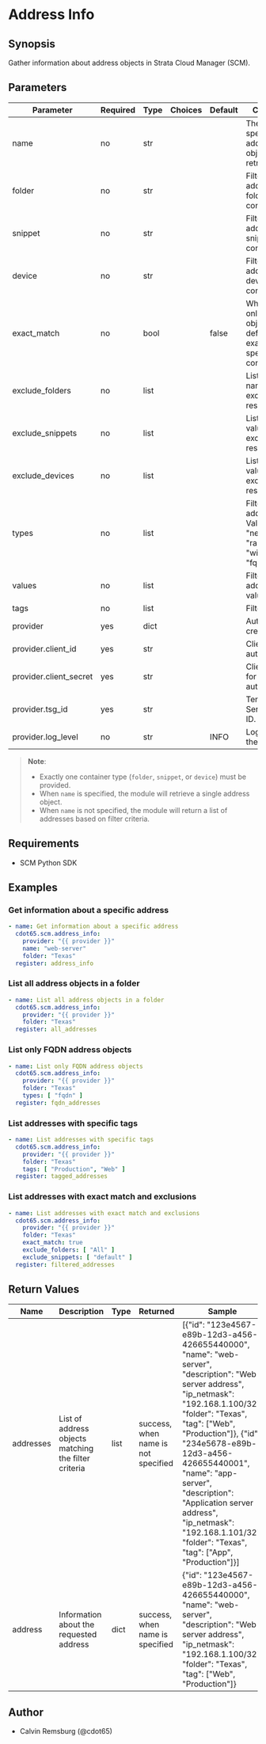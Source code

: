 # Address Info

## Synopsis

Gather information about address objects in Strata Cloud Manager (SCM).

## Parameters

| Parameter              | Required | Type | Choices | Default | Comments                                                                        |
|------------------------|----------|------|---------|---------|---------------------------------------------------------------------------------|
| name                   | no       | str  |         |         | The name of a specific address object to retrieve.                              |
| folder                 | no       | str  |         |         | Filter addresses by folder container.                                           |
| snippet                | no       | str  |         |         | Filter addresses by snippet container.                                          |
| device                 | no       | str  |         |         | Filter addresses by device container.                                           |
| exact_match            | no       | bool |         | false   | When True, only return objects defined exactly in the specified container.      |
| exclude_folders        | no       | list |         |         | List of folder names to exclude from results.                                   |
| exclude_snippets       | no       | list |         |         | List of snippet values to exclude from results.                                 |
| exclude_devices        | no       | list |         |         | List of device values to exclude from results.                                  |
| types                  | no       | list |         |         | Filter by address types. Valid choices: "netmask", "range", "wildcard", "fqdn". |
| values                 | no       | list |         |         | Filter by address values.                                                       |
| tags                   | no       | list |         |         | Filter by tags.                                                                 |
| provider               | yes      | dict |         |         | Authentication credentials.                                                     |
| provider.client_id     | yes      | str  |         |         | Client ID for authentication.                                                   |
| provider.client_secret | yes      | str  |         |         | Client secret for authentication.                                               |
| provider.tsg_id        | yes      | str  |         |         | Tenant Service Group ID.                                                        |
| provider.log_level     | no       | str  |         | INFO    | Log level for the SDK.                                                          |

> **Note**:
>
> - Exactly one container type (`folder`, `snippet`, or `device`) must be provided.
> - When `name` is specified, the module will retrieve a single address object.
> - When `name` is not specified, the module will return a list of addresses based on filter criteria.

## Requirements

- SCM Python SDK

## Examples

### Get information about a specific address

```yaml
- name: Get information about a specific address
  cdot65.scm.address_info:
    provider: "{{ provider }}"
    name: "web-server"
    folder: "Texas"
  register: address_info
```

### List all address objects in a folder

```yaml
- name: List all address objects in a folder
  cdot65.scm.address_info:
    provider: "{{ provider }}"
    folder: "Texas"
  register: all_addresses
```

### List only FQDN address objects

```yaml
- name: List only FQDN address objects
  cdot65.scm.address_info:
    provider: "{{ provider }}"
    folder: "Texas"
    types: [ "fqdn" ]
  register: fqdn_addresses
```

### List addresses with specific tags

```yaml
- name: List addresses with specific tags
  cdot65.scm.address_info:
    provider: "{{ provider }}"
    folder: "Texas"
    tags: [ "Production", "Web" ]
  register: tagged_addresses
```

### List addresses with exact match and exclusions

```yaml
- name: List addresses with exact match and exclusions
  cdot65.scm.address_info:
    provider: "{{ provider }}"
    folder: "Texas"
    exact_match: true
    exclude_folders: [ "All" ]
    exclude_snippets: [ "default" ]
  register: filtered_addresses
```

## Return Values

| Name      | Description                                          | Type | Returned                            | Sample                                                                                                                                                                                                                                                                                                                                                                                               |
|-----------|------------------------------------------------------|------|-------------------------------------|------------------------------------------------------------------------------------------------------------------------------------------------------------------------------------------------------------------------------------------------------------------------------------------------------------------------------------------------------------------------------------------------------|
| addresses | List of address objects matching the filter criteria | list | success, when name is not specified | [{"id": "123e4567-e89b-12d3-a456-426655440000", "name": "web-server", "description": "Web server address", "ip_netmask": "192.168.1.100/32", "folder": "Texas", "tag": ["Web", "Production"]}, {"id": "234e5678-e89b-12d3-a456-426655440001", "name": "app-server", "description": "Application server address", "ip_netmask": "192.168.1.101/32", "folder": "Texas", "tag": ["App", "Production"]}] |
| address   | Information about the requested address              | dict | success, when name is specified     | {"id": "123e4567-e89b-12d3-a456-426655440000", "name": "web-server", "description": "Web server address", "ip_netmask": "192.168.1.100/32", "folder": "Texas", "tag": ["Web", "Production"]}                                                                                                                                                                                                         |

## Author

- Calvin Remsburg (@cdot65)
